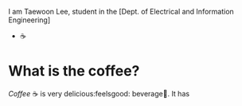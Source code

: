I am Taewoon Lee,  student in the [Dept. of Electrical and Information Engineering]
* :coffee:
# What is the coffee?
*Coffee* :coffee: is very delicious:feelsgood: beverage🧃.
It has
